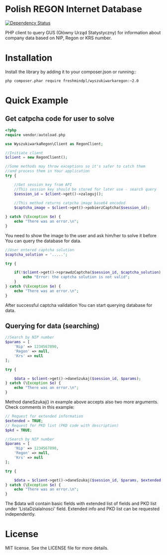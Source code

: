 Polish REGON Internet Database
======================

[![Dependency Status](https://www.versioneye.com/user/projects/54d4b6023ca08495310002dd/badge.svg?style=flat)](https://www.versioneye.com/user/projects/54d4b6023ca08495310002dd)

PHP client to query GUS (Główny Urząd Statystyczny) for information about company data based on NIP, Regon or KRS number.


Installation
======================

Install the library by adding it to your composer.json or running::

    php composer.phar require freshmindpl/wyszukiwarkaregon:~2.0
    
Quick Example
======================

Get catpcha code for user to solve
----------------------

```php
<?php
require vendor/autoload.php

use WyszukiwarkaRegon\Client as RegonClient;

//Initiate client
$client = new RegonClient();

//Some methods may throw exceptions so it's safer to catch them
//and process them in Your application
try {

    //Get session key from API
    //This session key should be stored for later use - search query
    $session_id = $client->get()->zaloguj();
    
    //This method returns catpcha image base64 encoded
    $captcha_image = $client->get()->pobierzCaptcha($session_id);

} catch (\Exception $e) {
    echo "There was an error.\n";
}
```

You need to show the image to the user and ask him/her to solve it before You can query the database for data.

```php
//User entered captcha solution
$captcha_solution = '.....';

try {

    if(!$client->get()->sprawdzCaptcha($session_id, $captcha_solution) {
        echo "Error: the captcha solution is not valid";
    }
} catch (\Exception $e) {
    echo "There was an error.\n";
}
```

After successful captcha validation You can start querying database for data.

Querying for data (searching)
----------------------

```php
//Search by NIP number
$params = [
    'Nip' => 1234567890,
    'Regon' => null,
    'Krs' => null
];

try {

    $data = $client->get()->daneSzukaj($session_id, $params);
} catch (\Exception $e) {
    echo "There was an error.\n";
}
```

Method daneSzukaj() in example above accepts also two more arguments. Check comments in this example:

```php
// Request for extended information
$extended = TRUE;
// Request for PKD list (PKD code with description)
$pkd = TRUE;

//Search by NIP number
$params = [
    'Nip' => 1234567890,
    'Regon' => null,
    'Krs' => null
];

try {

    $data = $client->get()->daneSzukaj($session_id, $params, $extended, $pkd);
} catch (\Exception $e) {
    echo "There was an error.\n";
}
```
The $data will contain basic fields with extended list of fields and PKD list under 'ListaDzialalnosci' field.
Extended info and PKD list can be requested independently.

License
======================

MIT license. See the LICENSE file for more details.
